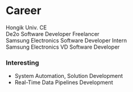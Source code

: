 
# Career
Hongik Univ. CE   
De2o Software Developer Freelancer  
Samsung Electronics Software Developer Intern                                                                                             
Samsung Electronics VD Software Developer

### Interesting  
- System Automation, Solution Development  
- Real-Time Data Pipelines Development




